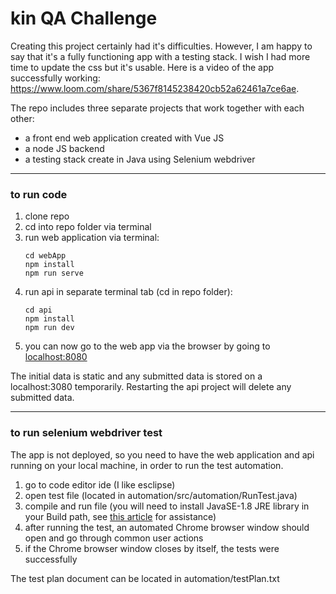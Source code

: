 # kin QA Challenge
Creating this project certainly had it's difficulties. However, I am happy to say that it's a fully functioning app with a testing stack. I wish I had more time to update the css but it's usable. Here is a video of the app successfully working: https://www.loom.com/share/5367f8145238420cb52a62461a7ce6ae.

The repo includes three separate projects that work together with each other:
- a front end web application created with Vue JS
- a node JS backend
- a testing stack create in Java using Selenium webdriver

---

### to run code
1. clone repo
2. cd into repo folder via terminal
3. run web application via terminal:
    ```
    cd webApp
    npm install
    npm run serve
    ```
4. run api in separate terminal tab (cd in repo folder):
    ```
    cd api
    npm install
    npm run dev
    ```
5. you can now go to the web app via the browser by going to [localhost:8080](http://localhost:8080/)

The initial data is static and any submitted data is stored on a localhost:3080 temporarily. Restarting the api project will delete any submitted data.
 
---

### to run selenium webdriver test
The app is not deployed, so you need to have the web application and api running on your local machine, in order to run the test automation.

1. go to code editor ide (I like esclipse)
2. open test file (located in automation/src/automation/RunTest.java)
3. compile and run file (you will need to install JavaSE-1.8 JRE library in your Build path, see [this article](https://stackoverflow.com/questions/26371055/eclipse-installing-a-new-jre-java-se-8-1-8-0) for assistance)
4. after running the test, an automated Chrome browser window should open and go through common user actions
5. if the Chrome browser window closes by itself, the tests were successfully

The test plan document can be located in automation/testPlan.txt

